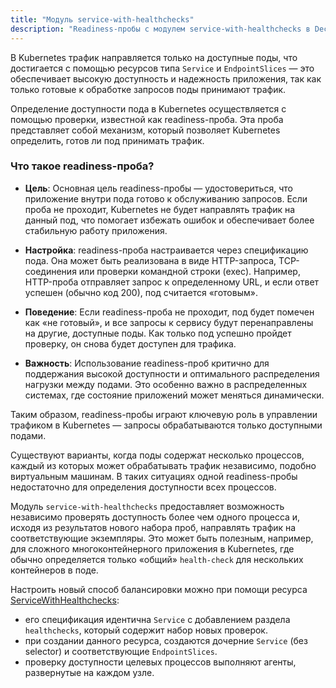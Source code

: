 ```yaml
---
title: "Модуль service-with-healthchecks"
description: "Readiness-пробы с модулем service-with-healthchecks в Deckhouse Kubernetes Platform"
---
```


В Kubernetes трафик направляется только на доступные поды, что достигается с помощью ресурсов типа `Service` и `EndpointSlices` — это обеспечивает высокую доступность и надежность приложения, так как только  готовые к обработке запросов поды принимают трафик.

Определение доступности пода в Kubernetes осуществляется с помощью проверки, известной как readiness-проба. Эта проба представляет собой механизм, который позволяет Kubernetes определить, готов ли под принимать трафик.

### Что такое readiness-проба?

- **Цель**: Основная цель readiness-пробы — удостовериться, что приложение внутри пода готово к обслуживанию запросов. Если проба не проходит, Kubernetes не будет направлять трафик на данный под, что помогает избежать ошибок и обеспечивает более стабильную работу приложения.

- **Настройка**: readiness-проба настраивается через спецификацию пода. Она может быть реализована в виде HTTP-запроса, TCP-соединения или проверки командной строки (exec). Например, HTTP-проба отправляет запрос к определенному URL, и если ответ успешен (обычно код 200), под считается «готовым».

- **Поведение**: Если readiness-проба не проходит, под будет помечен как «не готовый», и все запросы к сервису будут перенаправлены на другие, доступные поды. Как только под успешно пройдет проверку, он снова будет доступен для трафика.

- **Важность**: Использование readiness-проб критично для поддержания высокой доступности и оптимального распределения нагрузки между подами. Это особенно важно в распределенных системах, где состояние приложений может меняться динамически.

Таким образом, readiness-пробы играют ключевую роль в управлении трафиком в Kubernetes — запросы обрабатываются только доступными подами.

Существуют варианты, когда поды содержат несколько процессов, каждый из которых может обрабатывать трафик независимо, подобно виртуальным машинам. В таких ситуациях одной readiness-пробы недостаточно для определения доступности всех процессов.

Модуль `service-with-healthchecks` предоставляет возможность независимо проверять доступность более чем одного процесса и, исходя из результатов нового набора проб, направлять трафик на соответствующие экземпляры. Это может быть полезным, например, для сложного многоконтейнерного приложения в Kubernetes, где обычно определяется только «общий» `health-check` для нескольких контейнеров в поде.

Настроить новый способ балансировки можно при помощи ресурса [ServiceWithHealthchecks](cr.html#servicewithhealthchecks):
- его спецификация идентична `Service` с добавлением раздела `healthchecks`, который содержит набор новых проверок.
- при создании данного ресурса, создаются дочерние `Service` (без selector) и соответствующие `EndpointSlices`.
- проверку доступности целевых процессов выполняют агенты, развернутые на каждом узле.
